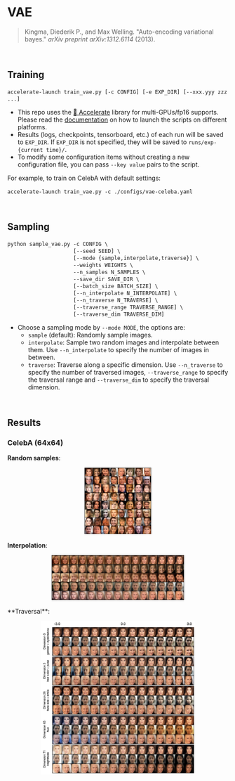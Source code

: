 # VAE

> Kingma, Diederik P., and Max Welling. "Auto-encoding variational bayes." *arXiv preprint arXiv:1312.6114* (2013).

<br/>



## Training

```shell
accelerate-launch train_vae.py [-c CONFIG] [-e EXP_DIR] [--xxx.yyy zzz ...]
```

- This repo uses the [🤗 Accelerate](https://huggingface.co/docs/accelerate/index) library for multi-GPUs/fp16 supports. Please read the [documentation](https://huggingface.co/docs/accelerate/basic_tutorials/launch#using-accelerate-launch) on how to launch the scripts on different platforms.
- Results (logs, checkpoints, tensorboard, etc.) of each run will be saved to `EXP_DIR`. If `EXP_DIR` is not specified, they will be saved to `runs/exp-{current time}/`.
- To modify some configuration items without creating a new configuration file, you can pass `--key value` pairs to the script.

For example, to train on CelebA with default settings:

```shell
accelerate-launch train_vae.py -c ./configs/vae-celeba.yaml
```

<br/>



## Sampling

```shell
python sample_vae.py -c CONFIG \
                     [--seed SEED] \
                     [--mode {sample,interpolate,traverse}] \
                     --weights WEIGHTS \
                     --n_samples N_SAMPLES \
                     --save_dir SAVE_DIR \
                     [--batch_size BATCH_SIZE] \
                     [--n_interpolate N_INTERPOLATE] \
                     [--n_traverse N_TRAVERSE] \
                     [--traverse_range TRAVERSE_RANGE] \
                     [--traverse_dim TRAVERSE_DIM]
```

- Choose a sampling mode by `--mode MODE`, the options are:
  - `sample` (default): Randomly sample images.
  - `interpolate`: Sample two random images and interpolate between them. Use `--n_interpolate` to specify the number of images in between.
  - `traverse`: Traverse along a specific dimension. Use `--n_traverse` to specify the number of traversed images, `--traverse_range` to specify the traversal range and `--traverse_dim` to specify the traversal dimension.

<br/>



## Results



### CelebA (64x64)

**Random samples**:

<p align="center">
  <img src="../assets/vae-celeba.png" width=30% />
</p>

**Interpolation**:

<p align="center">
  <img src="../assets/vae-celeba-interpolate.png" width=60% />
</p>
**Traversal**:

<p align="center">
  <img src="../assets/vae-celeba-traverse.png" width=70% />
</p>
